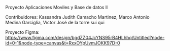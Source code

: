 Proyecto Aplicaciones Moviles y Base de datos ll

Contribuidores:
Kassandra Judith Camacho Martinez,
Marco Antonio Medina Garciglia,
Víctor José de la torre sui qui

Proyecto Figma: https://www.figma.com/design/bgdZZ04JcYNS95rB4HLhhq/Untitled?node-id=0-1&node-type=canvas&t=RxxOYpUvmJOKK97D-0
